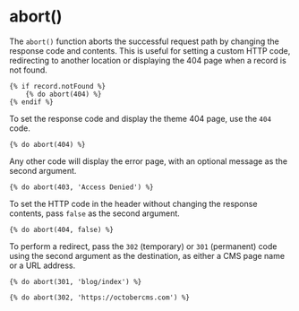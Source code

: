 # abort()

The `abort()` function aborts the successful request path by changing the response code and contents. This is useful for setting a custom HTTP code, redirecting to another location or displaying the 404 page when a record is not found.

```twig
{% if record.notFound %}
    {% do abort(404) %}
{% endif %}
```

To set the response code and display the theme 404 page, use the `404` code.

```twig
{% do abort(404) %}
```

Any other code will display the error page, with an optional message as the second argument.

```twig
{% do abort(403, 'Access Denied') %}
```

To set the HTTP code in the header without changing the response contents, pass `false` as the second argument.

```twig
{% do abort(404, false) %}
```

To perform a redirect, pass the `302` (temporary) or `301` (permanent) code using the second argument as the destination, as either a CMS page name or a URL address.

```twig
{% do abort(301, 'blog/index') %}

{% do abort(302, 'https://octobercms.com') %}
```
